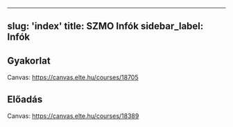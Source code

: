 
---
slug: 'index'
title: SZMO Infók
sidebar_label: Infók
---

## Gyakorlat

Canvas: https://canvas.elte.hu/courses/18705

## Előadás

Canvas: https://canvas.elte.hu/courses/18389
<!--stackedit_data:
eyJoaXN0b3J5IjpbMTg3MjMzNjEyNF19
-->